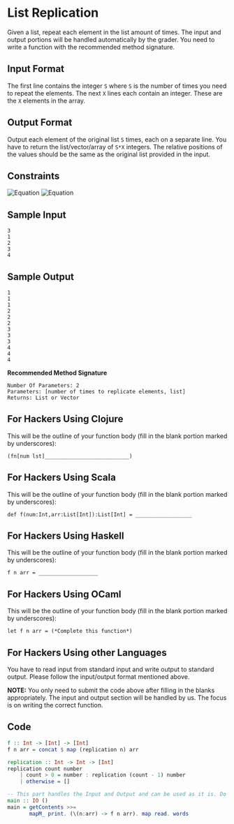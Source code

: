 # List Replication

Given a list, repeat each element in the list  amount of times. The input and output portions will be handled automatically by the grader. You need to write a function with the recommended method signature.

## Input Format

The first line contains the integer `S` where `S` is the number of times you need to repeat the elements.
The next `X` lines each contain an integer. These are the `X` elements in the array.

## Output Format

Output each element of the original list `S` times, each on a separate line. You have to return the list/vector/array of  `S*X` integers. The relative positions of the values should be the same as the original list provided in the input.

## Constraints

![Equation](https://render.githubusercontent.com/render/math?math=0%20\leq%20X\leq%2010)
![Equation](https://render.githubusercontent.com/render/math?math=1%20\leq%20S\leq%20100)

## Sample Input

    3
    1
    2
    3
    4
## Sample Output

    1
    1
    1
    2
    2
    2
    3
    3
    3
    4
    4
    4
**Recommended Method Signature**

    Number Of Parameters: 2
    Parameters: [number of times to replicate elements, list]
    Returns: List or Vector
## For Hackers Using Clojure

This will be the outline of your function body (fill in the blank portion marked by underscores):

    (fn[num lst]___________________________)
## For Hackers Using Scala

This will be the outline of your function body (fill in the blank portion marked by underscores):

    def f(num:Int,arr:List[Int]):List[Int] = __________________
## For Hackers Using Haskell

This will be the outline of your function body (fill in the blank portion marked by underscores):

    f n arr = ___________________
## For Hackers Using OCaml

This will be the outline of your function body (fill in the blank portion marked by underscores):

    let f n arr = (*Complete this function*)
## For Hackers Using other Languages

You have to read input from standard input and write output to standard output. Please follow the input/output format mentioned above.

**NOTE:** You only need to submit the code above after filling in the blanks appropriately. The input and output section will be handled by us. The focus is on writing the correct function.

## Code

```haskell
f :: Int -> [Int] -> [Int]
f n arr = concat $ map (replication n) arr

replication :: Int -> Int -> [Int]
replication count number
    | count > 0 = number : replication (count - 1) number
    | otherwise = []

-- This part handles the Input and Output and can be used as it is. Do not modify this part.
main :: IO ()
main = getContents >>=
       mapM_ print. (\(n:arr) -> f n arr). map read. words
```
